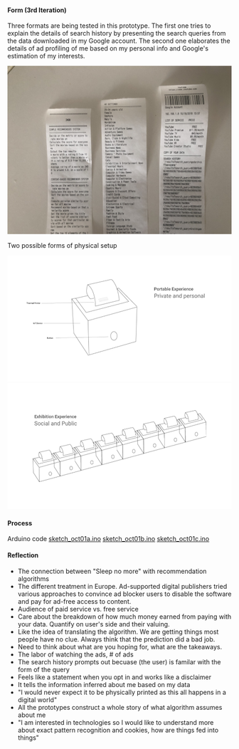 #### Form (3rd Iteration)

Three formats are being tested in this prototype. The first one tries to explain the details of search history by presenting the search queries from the data downloaded in my Google account. The second one elaborates the details of ad profiling of me based on my personal info and Google's estimation of my interests. 

![alt text](Assets/IMG_5631.JPG "Receipt")

Two possible forms of physical setup

![alt text](Assets/personal.png "Portable")
![alt text](Assets/social.png "Exhibition")

#### Process
Arduino code 
[sketch_oct01a.ino](Code/sketch_nov01a.ino)
[sketch_oct01b.ino](Code/sketch_nov01b.ino)
[sketch_oct01c.ino](Code/sketch_nov01c.ino)

#### Reflection
* The connection between "Sleep no more" with recommendation algorithms
* The different treatment in Europe. Ad-supported digital publishers tried various approaches to convince ad blocker users to disable the software and pay for ad-free access to content. 
* Audience of paid service vs. free service
* Care about the breakdown of how much money earned from paying with your data. Quantify on user's side and their valuing. 
* Like the idea of translating the algorithm. We are getting things most people have no clue. Always think that the prediction did a bad job.
* Need to think about what are you hoping for, what are the takeaways.
* The labor of watching the ads, # of ads
* The search history prompts out becuase (the user) is familar with the form of the query
* Feels like a statement when you opt in and works like a disclaimer
* It tells the information inferred about me based on my data
* "I would never expect it to be physically printed as this all happens in a digital world"
* All the prototypes construct a whole story of what algorithm assumes about me
* "I am interested in technologies so I would like to understand more about exact pattern recognition and cookies, how are things fed into things"